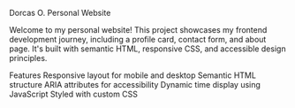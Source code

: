  Dorcas O. Personal Website

Welcome to my personal website! This project showcases my frontend development journey, including a profile card, contact form, and about page. It's built with semantic HTML, responsive CSS, and accessible design principles.

Features
 Responsive layout for mobile and desktop
 Semantic HTML structure
 ARIA attributes for accessibility
 Dynamic time display using JavaScript
 Styled with custom CSS

